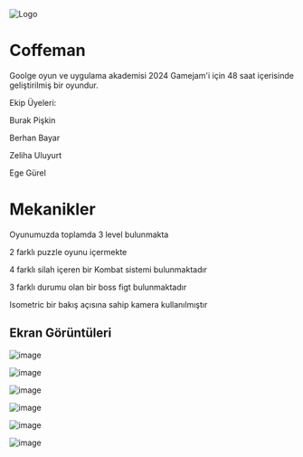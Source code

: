 
![Logo](https://i.hizliresim.com/33lioae.png)

    
# Coffeman

Goolge oyun ve uygulama akademisi 2024 Gamejam'i için 48 saat içerisinde geliştirilmiş bir oyundur.

Ekip Üyeleri:

Burak Pişkin

Berhan Bayar

Zeliha Uluyurt

Ege Gürel

# Mekanikler
Oyunumuzda toplamda 3 level bulunmakta

2 farklı puzzle oyunu içermekte

4 farklı silah içeren bir Kombat sistemi bulunmaktadır

3 farklı durumu olan bir boss figt bulunmaktadır

Isometric bir bakış açısına sahip kamera kullanılmıştır

## Ekran Görüntüleri
![image](https://github.com/reinhpash/AkademiJam24/assets/82678609/8cfc6ba9-642e-4fb4-ae0d-dad2bd330e64)

![image](https://github.com/reinhpash/AkademiJam24/assets/82678609/8c701184-1652-4088-a763-f3cadbd466db)

![image](https://github.com/reinhpash/AkademiJam24/assets/82678609/b1ed1ad8-25f1-4930-99d9-48d8ab72fa70)

![image](https://github.com/reinhpash/AkademiJam24/assets/82678609/2dc94c08-9287-4227-bdd9-efaf7e0ea60c)

![image](https://github.com/reinhpash/AkademiJam24/assets/82678609/a621df64-fc3c-4b78-a17e-e197f3cf235a)

![image](https://github.com/reinhpash/AkademiJam24/assets/82678609/c6be1b91-f245-4979-b973-374df59168c6)








  
